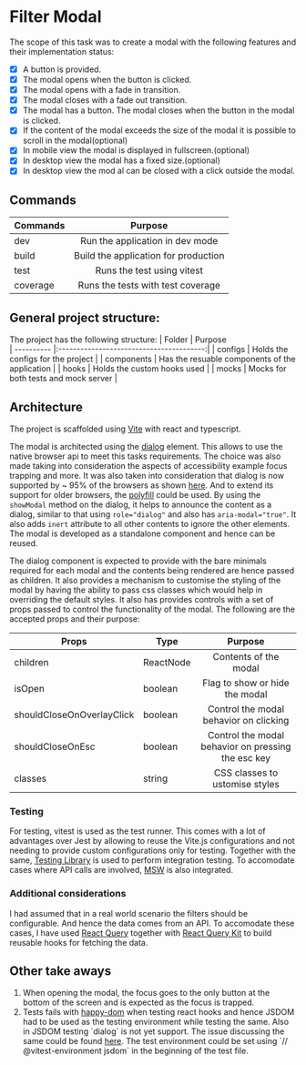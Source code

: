 # Filter Modal

The scope of this task was to create a modal with the following features and their implementation status:

- [x] A button is provided.
- [x] The modal opens when the button is clicked.
- [x] The modal opens with a fade in transition.
- [x] The modal closes with a fade out transition.
- [x] The modal has a button. The modal closes when the button in the modal is clicked.
- [x] If the content of the modal exceeds the size of the modal it is possible to scroll in the modal(optional)
- [x] In mobile view the modal is displayed in fullscreen.(optional)
- [x] In desktop view the modal has a fixed size.(optional)
- [x] In desktop view the mod al can be closed with a click outside the modal.

## Commands

| Commands |               Purpose                |
| -------- | :----------------------------------: |
| dev      |   Run the application in dev mode    |
| build    | Build the application for production |
| test     |      Runs the test using vitest      |
| coverage |  Runs the tests with test coverage   |

## General project structure:

The project has the following structure:
| Folder | Purpose  
| ---------- |:----------------------------------------:|
| configs | Holds the configs for the project |
| components | Has the resuable components of the application |
| hooks | Holds the custom hooks used |
| mocks | Mocks for both tests and mock server |

## Architecture

The project is scaffolded using [Vite](https://vitejs.dev/) with react and typescript.

The modal is architected using the [dialog](https://developer.mozilla.org/en-US/docs/Web/HTML/Element/dialog) element. This allows to use the native browser api to meet this tasks requirements. The choice was also made taking into consideration the aspects of accessibility example focus trapping and more. It was also taken into consideration that dialog is now supported by ~ 95% of the browsers as shown [here](https://caniuse.com/dialog). And to extend its support for older browsers, the [polyfill](https://github.com/GoogleChrome/dialog-polyfill) could be used. By using the `showModal` method on the dialog, it helps to announce the content as a dialog, similar to that using `role="dialog"` and also has `aria-modal="true"`. It also adds `inert` attribute to all other contents to ignore the other elements. The modal is developed as a standalone component and hence can be reused.

The dialog component is expected to provide with the bare minimals required for each modal and the contents being rendered are hence passed as children. It also provides a mechanism to customise the styling of the modal by having the ability to pass css classes which would help in overriding the default styles. It also has provides controls with a set of props passed to control the functionality of the modal. The following are the accepted props and their purpose:

| Props                     | Type      |                      Purpose                       |
| ------------------------- | --------- | :------------------------------------------------: |
| children                  | ReactNode |               Contents of the modal                |
| isOpen                    | boolean   |           Flag to show or hide the modal           |
| shouldCloseOnOverlayClick | boolean   |       Control the modal behavior on clicking       |
| shouldCloseOnEsc          | boolean   | Control the modal behavior on pressing the esc key |
| classes                   | string    |           CSS classes to ustomise styles           |

### Testing

For testing, vitest is used as the test runner. This comes with a lot of advantages over Jest by allowing to reuse the Vite.js configurations and not needing to provide custom configurations only for testing. Together with the same, [Testing Library](https://testing-library.com/docs/react-testing-library/api/) is used to perform integration testing. To accomodate cases where API calls are involved, [MSW](https://mswjs.io/) is also integrated.

### Additional considerations

I had assumed that in a real world scenario the filters should be configurable. And hence the data comes from an API. To accomodate these cases, I have used [React Query](https://tanstack.com/query/v5) together with [React Query Kit](https://tanstack.com/query/v4/docs/react/community/liaoliao666-react-query-kit) to build reusable hooks for fetching the data.

## Other take aways

<ol>
  <li>
    When opening the modal, the focus goes to the only button at the bottom of the screen and is expected as the focus is trapped.
  </li>
  <li>
    Tests fails with <a href="https://github.com/capricorn86/happy-dom">happy-dom</a> when testing react hooks and hence JSDOM had to be used as the testing environment while testing the same. Also in JSDOM testing `dialog` is not yet support. The issue discussing the same could be found <a href="https://github.com/jsdom/jsdom/issues/3294">here</a>. The test environment could be set using `// @vitest-environment jsdom` in the beginning of the test file.
  </li>
</ol>
